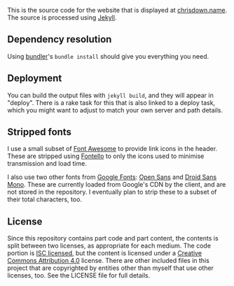 This is the source code for the website that is displayed at
[chrisdown.name][]. The source is processed using [Jekyll][].

[chrisdown.name]: https://chrisdown.name
[Jekyll]: http://jekyllrb.com

## Dependency resolution

Using [bundler][]'s `bundle install` should give you everything you need.

[bundler]: http://bundler.io/

## Deployment

You can build the output files with `jekyll build`, and they will appear in
"deploy". There is a rake task for this that is also linked to a deploy task,
which you might want to adjust to match your own server and path details.

## Stripped fonts

I use a small subset of [Font Awesome][] to provide link icons in the header.
These are stripped using [Fontello][] to only the icons used to minimise
transmission and load time.

I also use two other fonts from [Google Fonts][]: [Open Sans][] and [Droid Sans
Mono][]. These are currently loaded from Google's CDN by the client, and are
not stored in the repository. I eventually plan to strip these to a subset of
their total characters, too.

[Font Awesome]: http://fortawesome.github.io/Font-Awesome/
[Fontello]: http://fontello.com
[Google Fonts]: https://www.google.com/fonts
[Open Sans]: http://www.google.com/fonts/specimen/Open+Sans
[Droid Sans Mono]: http://www.google.com/fonts/specimen/Droid+Sans+Mono

## License

Since this repository contains part code and part content, the contents is
split between two licenses, as appropriate for each medium. The code portion is
[ISC licensed][isc], but the content is licensed under a [Creative Commons
Attribution 4.0][cc] license. There are other included files in this project
that are copyrighted by entities other than myself that use other licenses,
too. See the LICENSE file for full details.

[isc]: http://en.wikipedia.org/wiki/ISC_license
[cc]: http://creativecommons.org/licenses/by/4.0/
